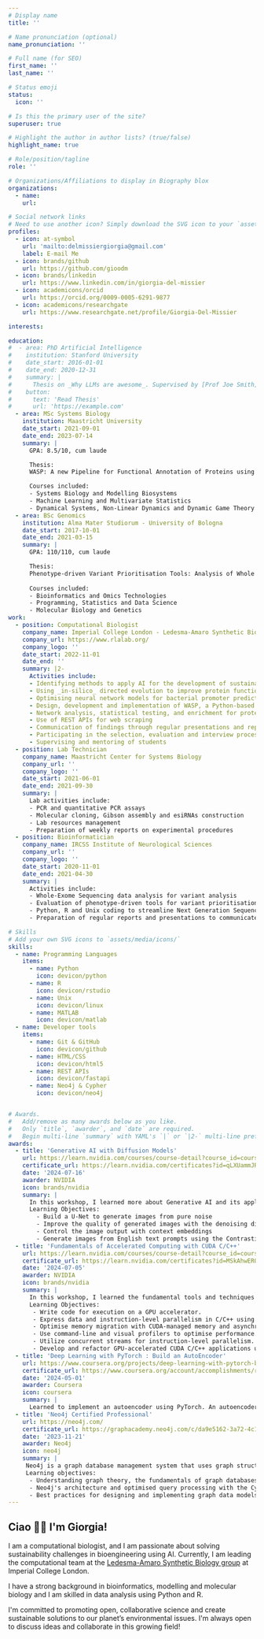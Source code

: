 ```yaml
---
# Display name
title: ''

# Name pronunciation (optional)
name_pronunciation: ''

# Full name (for SEO)
first_name: ''
last_name: ''

# Status emoji
status:
  icon: ''

# Is this the primary user of the site?
superuser: true

# Highlight the author in author lists? (true/false)
highlight_name: true

# Role/position/tagline
role: ''

# Organizations/Affiliations to display in Biography blox
organizations:
  - name: 
    url: 

# Social network links
# Need to use another icon? Simply download the SVG icon to your `assets/media/icons/` folder.
profiles:
  - icon: at-symbol
    url: 'mailto:delmissiergiorgia@gmail.com'
    label: E-mail Me
  - icon: brands/github
    url: https://github.com/gioodm
  - icon: brands/linkedin
    url: https://www.linkedin.com/in/giorgia-del-missier
  - icon: academicons/orcid
    url: https://orcid.org/0009-0005-6291-9877
  - icon: academicons/researchgate
    url: https://www.researchgate.net/profile/Giorgia-Del-Missier

interests:

education:
#  - area: PhD Artificial Intelligence
#    institution: Stanford University
#    date_start: 2016-01-01
#    date_end: 2020-12-31
#    summary: |
#      Thesis on _Why LLMs are awesome_. Supervised by [Prof Joe Smith](https://example.com). Presented papers at 5 IEEE conferences with the contributions being published in 2 Springer journals.
#    button:
#      text: 'Read Thesis'
#      url: 'https://example.com'
  - area: MSc Systems Biology
    institution: Maastricht University
    date_start: 2021-09-01
    date_end: 2023-07-14
    summary: |
      GPA: 8.5/10, cum laude

      Thesis: 
      WASP: A new Pipeline for Functional Annotation of Proteins using AlphaFold Structural Models

      Courses included:
      - Systems Biology and Modelling Biosystems
      - Machine Learning and Multivariate Statistics
      - Dynamical Systems, Non-Linear Dynamics and Dynamic Game Theory
  - area: BSc Genomics
    institution: Alma Mater Studiorum - University of Bologna
    date_start: 2017-10-01
    date_end: 2021-03-15
    summary: |
      GPA: 110/110, cum laude

      Thesis: 
      Phenotype-driven Variant Prioritisation Tools: Analysis of Whole Exome Sequencing in Patients with Hereditary Optic Neuropathy
      
      Courses included:
      - Bioinformatics and Omics Technologies
      - Programming, Statistics and Data Science
      - Molecular Biology and Genetics
work:
  - position: Computational Biologist
    company_name: Imperial College London - Ledesma-Amaro Synthetic Biology group
    company_url: https://www.rlalab.org/
    company_logo: ''
    date_start: 2022-11-01
    date_end: ''
    summary: |2-
      Activities include:
      - Identifying methods to apply AI for the development of sustainable food proteins
      - Using _in-silico_ directed evolution to improve protein functionality on enzymes relevant for bioproduction
      - Optimising neural network models for bacterial promoter prediction using Keras and PyTorch
      - Design, development and implementation of WASP, a Python-based command-line pipeline for structure-based protein annotation
      - Network analysis, statistical testing, and enrichment for protein function inference
      - Use of REST APIs for web scraping
      - Communication of findings through regular presentations and reports
      - Participating in the selection, evaluation and interview process of new candidates for collaboration
      - Supervising and mentoring of students
  - position: Lab Technician
    company_name: Maastricht Center for Systems Biology
    company_url: ''
    company_logo: ''
    date_start: 2021-06-01
    date_end: 2021-09-30
    summary: |
      Lab activities include:
      - PCR and quantitative PCR assays
      - Molecular cloning, Gibson assembly and esiRNAs construction
      - Lab resources management
      - Preparation of weekly reports on experimental procedures
  - position: Bioinformatician
    company_name: IRCSS Institute of Neurological Sciences
    company_url: ''
    company_logo: ''
    date_start: 2020-11-01
    date_end: 2021-04-30
    summary: |
      Activities include:
      - Whole-Exome Sequencing data analysis for variant analysis
      - Evaluation of phenotype-driven tools for variant prioritisation
      - Python, R and Unix coding to streamline Next Generation Sequencing data analysis
      - Preparation of regular reports and presentations to communicate findings

# Skills
# Add your own SVG icons to `assets/media/icons/`
skills:
  - name: Programming Languages
    items:
      - name: Python
        icon: devicon/python
      - name: R
        icon: devicon/rstudio
      - name: Unix
        icon: devicon/linux
      - name: MATLAB
        icon: devicon/matlab
  - name: Developer tools
    items:
      - name: Git & GitHub
        icon: devicon/github
      - name: HTML/CSS
        icon: devicon/html5
      - name: REST APIs
        icon: devicon/fastapi
      - name: Neo4j & Cypher
        icon: devicon/neo4j


# Awards.
#   Add/remove as many awards below as you like.
#   Only `title`, `awarder`, and `date` are required.
#   Begin multi-line `summary` with YAML's `|` or `|2-` multi-line prefix and indent 2 spaces below.
awards:
  - title: 'Generative AI with Diffusion Models'
    url: https://learn.nvidia.com/courses/course-detail?course_id=course-v1:DLI+S-FX-14+V1
    certificate_url: https://learn.nvidia.com/certificates?id=qLXUammJRM65zy4hfwBeQw
    date: '2024-07-16'
    awarder: NVIDIA
    icon: brands/nvidia
    summary: |
      In this workshop, I learned more about Generative AI and its applications in denoising diffusion models, which are a popular choice for text-to-image pipelines.  
      Learning Objectives:
        - Build a U-Net to generate images from pure noise
        - Improve the quality of generated images with the denoising diffusion process
        - Control the image output with context embeddings
        - Generate images from English text prompts using the Contrastive Language—Image Pretraining (CLIP) neural network
  - title: 'Fundamentals of Accelerated Computing with CUDA C/C++'
    url: https://learn.nvidia.com/courses/course-detail?course_id=course-v1:DLI+C-AC-01+V1
    certificate_url: https://learn.nvidia.com/certificates?id=MSkAhwERQMG6UU4Ajpb6iw
    date: '2024-07-05'
    awarder: NVIDIA
    icon: brands/nvidia
    summary: |
      In this workshop, I learned the fundamental tools and techniques for accelerating C/C++ applications on massively parallel GPUs using CUDA. I gained skills in writing and parallelizing code, optimising memory migration between the CPU and GPU, and applying these techniques to accelerate a CPU-only particle simulator for significant performance gains.  
      Learning Objectives:
       - Write code for execution on a GPU accelerator.
       - Express data and instruction-level parallelism in C/C++ using CUDA.
       - Optimise memory migration with CUDA-managed memory and asynchronous prefetching.
       - Use command-line and visual profilers to optimise performance.
       - Utilize concurrent streams for instruction-level parallelism.
       - Develop and refactor GPU-accelerated CUDA C/C++ applications using a profile-driven approach.
  - title: 'Deep Learning with PyTorch : Build an AutoEncoder'
    url: https://www.coursera.org/projects/deep-learning-with-pytorch-build-an-autoencoder
    certificate_url: https://www.coursera.org/account/accomplishments/records/CH4Q4XWW6Q9V
    date: '2024-05-01'
    awarder: Coursera
    icon: coursera
    summary: |
      Learned to implement an autoencoder using PyTorch. An autoencoder is a type of neural network that learns to reproduce its input at the output layer. It consists of two main parts: the encoder, that compresses the input into a compact representation, and the decoder, which reconstructs the input from this compressed representation. In this project, I implemented an autoencoder to denoise handwritten digits.
  - title: 'Neo4j Certified Professional'
    url: https://neo4j.com/
    certificate_url: https://graphacademy.neo4j.com/c/da9e5162-3a72-4c13-a9bc-ea0515986d11/
    date: '2023-11-21'
    awarder: Neo4j
    icon: neo4j
    summary: |
     Neo4j is a graph database management system that uses graph structures — comprising nodes, edges, and properties — to represent and store data. It is designed for handling large-scale connected data and is renowned for its high performance and scalability.  
     Learning objectives:
      - Understanding graph theory, the fundamentals of graph databases, and their differences from traditional relational databases.
      - Neo4j's architecture and optimised query processing with the Cypher language.
      - Best practices for designing and implementing graph data models to represent complex relationships and ensure data integrity.
---
```



## Ciao 👋🏽 I'm Giorgia!

I am a computational biologist, and I am passionate about solving sustainability challenges in bioengineering using AI. Currently, I am leading the computational team at the [Ledesma-Amaro Synthetic Biology group](https://www.rlalab.org/) at Imperial College London.

I have a strong background in bioinformatics, modelling and molecular biology and I am skilled in data analysis using Python and R.

I'm committed to promoting open, collaborative science and create sustainable solutions to our planet’s environmental issues. I'm always open to discuss ideas and collaborate in this growing field!




